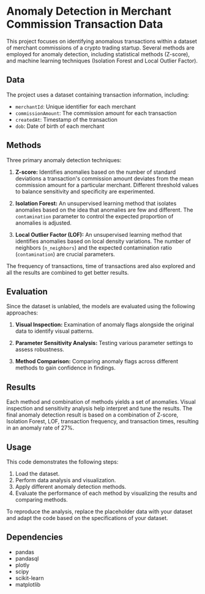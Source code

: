 # Anomaly Detection in Merchant Commission Transaction Data


This project focuses on identifying anomalous transactions within a dataset of merchant commissions of a crypto trading startup. Several methods are employed for anomaly detection, including statistical methods (Z-score), and machine learning techniques (Isolation Forest and Local Outlier Factor).

## Data

The project uses a dataset containing transaction information, including:

*   `merchantId`: Unique identifier for each merchant
*   `commissionAmount`: The commission amount for each transaction
*   `createdAt`: Timestamp of the transaction
*   `dob`: Date of birth of each merchant

## Methods

Three primary anomaly detection techniques:

1.  **Z-score:**  Identifies anomalies based on the number of standard deviations a transaction's commission amount deviates from the mean commission amount for a particular merchant. Different threshold values to balance sensitivity and specificity are experimented.

2.  **Isolation Forest:** An unsupervised learning method that isolates anomalies based on the idea that anomalies are few and different. The `contamination` parameter to control the expected proportion of anomalies is adjusted.

3.  **Local Outlier Factor (LOF):**  An unsupervised learning method that identifies anomalies based on local density variations. The number of neighbors (`n_neighbors`) and the expected contamination ratio (`contamination`) are crucial parameters.

The frequency of transactions, time of transactions ared also explored and all the results are combined to get better results.

## Evaluation

Since the dataset is unlabled, the models are evaluated using the following approaches:

1.  **Visual Inspection:** Examination of anomaly flags alongside the original data to identify visual patterns.

2.  **Parameter Sensitivity Analysis:** Testing various parameter settings to assess robustness.

3.  **Method Comparison:** Comparing anomaly flags across different methods to gain confidence in findings.

## Results

Each method and combination of methods yields a set of anomalies. Visual inspection and sensitivity analysis help interpret and tune the results. The final anomaly detection result is based on a combination of Z-score, Isolation Forest, LOF, transaction frequency, and transaction times, resulting in an anomaly rate of 27%.

## Usage

This code demonstrates the following steps:
1. Load the dataset.
2. Perform data analysis and visualization.
3. Apply different anomaly detection methods.
4. Evaluate the performance of each method by visualizing the results and comparing methods.

To reproduce the analysis, replace the placeholder data with your dataset and adapt the code based on the specifications of your dataset.

## Dependencies

*   pandas
*   pandasql
*   plotly
*   scipy
*   scikit-learn
*   matplotlib
